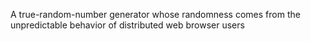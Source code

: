 A true-random-number generator whose randomness comes from the unpredictable behavior of distributed web browser users